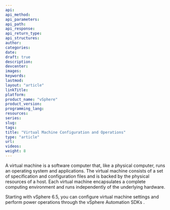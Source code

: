 ```yaml
---
api:
api_method:
api_parameters:
api_path:
api_response:
api_return_type:
api_structures:
author:
categories:
date:
draft: true
description:
devcenter:
images:
keywords:
lastmod:
layout: "article"
linkTitle:
platform:
product_name: "vSphere"
product_version:
programming_lang:
resources:
series:
slug:
tags:
title: "Virtual Machine Configuration and Operations"
type: "article"
url:
videos:
weight: 8
---
```

A virtual machine is a software computer that, like a physical computer, runs an operating system and applications. The virtual machine consists of a set of specification and configuration files and is backed by the physical resources of a host. Each virtual machine encapsulates a complete computing environment and runs independently of the underlying hardware.

Starting with vSphere 6.5, you can configure virtual machine settings and perform power operations through the vSphere Automation SDKs .
